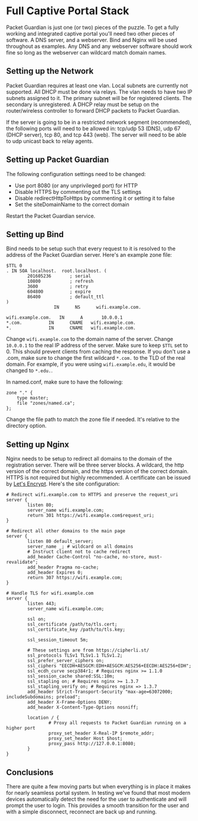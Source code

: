 # Full Captive Portal Stack

Packet Guardian is just one (or two) pieces of the puzzle. To get a fully
working and integrated captive portal you'll need two other pieces of software.
A DNS server, and a webserver. Bind and Nginx will be used throughout as
examples. Any DNS and any webserver software should work fine so long as the
webserver can wildcard match domain names.

## Setting up the Network

Packet Guardian requires at least one vlan. Local subnets are currently not
supported. All DHCP must be done via relays. The vlan needs to have two IP
subnets assigned to it. The primary subnet will be for registered clients. The
secondary is unregistered. A DHCP relay must be setup on the router/wireless
controller to forward DHCP packets to Packet Guardian.

If the server is going to be in a restricted network segment (recommended), the
following ports will need to be allowed in: tcp/udp 53 (DNS), udp 67 (DHCP
server), tcp 80, and tcp 443 (web). The server will need to be able to udp
unicast back to relay agents.

## Setting up Packet Guardian

The following configuration settings need to be changed:

- Use port 8080 (or any unprivileged port) for HTTP
- Disable HTTPS by commenting out the TLS settings
- Disable redirectHttpToHttps by commenting it or setting it to false
- Set the siteDomainName to the correct domain

Restart the Packet Guardian service.

## Setting up Bind

Bind needs to be setup such that every request to it is resolved to the address
of the Packet Guardian server. Here's an example zone file:

```bind
$TTL 0
. IN SOA localhost.  root.localhost. (
        201605236       ; serial
        10800           ; refresh
        3600            ; retry
        604800          ; expire
        86400           ; default_ttl
)
                  IN      NS      wifi.example.com.

wifi.example.com.   IN      A       10.0.0.1
*.com.          IN      CNAME   wifi.example.com.
*.              IN      CNAME   wifi.example.com.
```

Change `wifi.example.com` to the domain name of the server. Change `10.0.0.1` to
the real IP address of the server. Make sure to keep `$TTL` set to 0. This
should prevent clients from caching the response. If you don't use a .com, make
sure to change the first wildcard `*.com.` to the TLD of the real domain. For
example, if you were using `wifi.example.edu`, it would be changed to `*.edu.`.

In named.conf, make sure to have the following:

```bind
zone "." {
    type master;
    file "zones/named.ca";
};
```

Change the file path to match the zone file if needed. It's relative to the
directory option.

## Setting up Nginx

Nginx needs to be setup to redirect all domains to the domain of the
registration server. There will be three server blocks. A wildcard, the http
version of the correct domain, and the https version of the correct domain.
HTTPS is not required but highly recommended. A certificate can be issued by
[Let's Encrypt](https://letsencrypt.org). Here's the site configuration:

```nginx
# Redirect wifi.example.com to HTTPS and preserve the request_uri
server {
        listen 80;
        server_name wifi.example.com;
        return 301 https://wifi.example.com$request_uri;
}

# Redirect all other domains to the main page
server {
        listen 80 default_server;
        server_name _; # wildcard on all domains
        # Instruct client not to cache redirect
        add_header Cache-Control "no-cache, no-store, must-revalidate";
        add_header Pragma no-cache;
        add_header Expires 0;
        return 307 https://wifi.example.com;
}

# Handle TLS for wifi.example.com
server {
        listen 443;
        server_name wifi.example.com;

        ssl on;
        ssl_certificate /path/to/tls.cert;
        ssl_certificate_key /path/to/tls.key;

        ssl_session_timeout 5m;

        # These settings are from https://cipherli.st/
        ssl_protocols TLSv1 TLSv1.1 TLSv1.2;
        ssl_prefer_server_ciphers on;
        ssl_ciphers "EECDH+AESGCM:EDH+AESGCM:AES256+EECDH:AES256+EDH";
        ssl_ecdh_curve secp384r1; # Requires nginx >= 1.1.0
        ssl_session_cache shared:SSL:10m;
        ssl_stapling on; # Requires nginx >= 1.3.7
        ssl_stapling_verify on; # Requires nginx => 1.3.7
        add_header Strict-Transport-Security "max-age=63072000; includeSubdomains; preload";
        add_header X-Frame-Options DENY;
        add_header X-Content-Type-Options nosniff;

        location / {
                # Proxy all requests to Packet Guardian running on a higher port
                proxy_set_header X-Real-IP $remote_addr;
                proxy_set_header Host $host;
                proxy_pass http://127.0.0.1:8080;
        }
}
```

## Conclusions

There are quite a few moving parts but when everything is in place it makes for
nearly seamless portal system. In testing we've found that most modern devices
automatically detect the need for the user to authenticate and will prompt the
user to login. This provides a smooth transition for the user and with a simple
disconnect, reconnect are back up and running.
